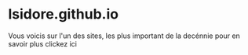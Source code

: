 # lsidore.github.io

Vous voicis sur l'un des sites,
les plus important de la decénnie
pour en savoir plus clickez ici <a href=isidore.tech/secret>